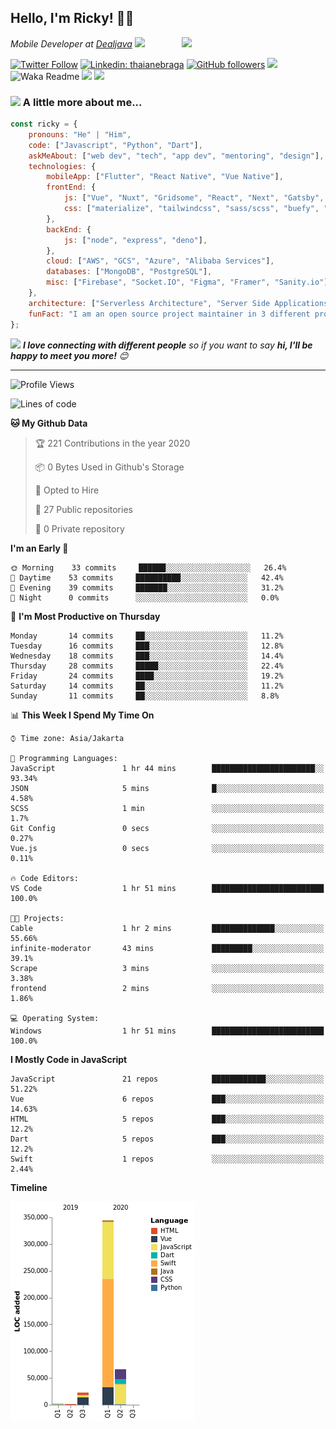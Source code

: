 ## Hello, I'm Ricky! 🙏🏻
<img align='right' src="https://media.giphy.com/media/M9gbBd9nbDrOTu1Mqx/giphy.gif" width="230">
<p><em>Mobile Developer at <a href="https://dealjava.com">Dealjava</a> <img src="https://media.giphy.com/media/WUlplcMpOCEmTGBtBW/giphy.gif" width="30"> 
</em></p>

[![Twitter Follow](https://img.shields.io/twitter/follow/RickyDoesCode?label=RickyDoesCode)](https://twitter.com/RickyDoesCode)
[![Linkedin: thaianebraga](https://img.shields.io/badge/-Ricky-blue?style=flat-square&logo=Linkedin&logoColor=white&link=https://www.linkedin.com/in/audrick)](https://www.linkedin.com/in/audrick)
[![GitHub followers](https://img.shields.io/github/followers/RickyDoesCode?label=RickyDoesCode&style=social)](https://github.com/RickyDoesCode)
![](https://visitor-badge.glitch.me/badge?page_id=RickyDoesCode.RickyDoesCode)
![Waka Readme](https://github.com/anmol098/anmol098/workflows/Waka%20Readme/badge.svg)
[![](https://img.shields.io/badge/-instagram-blueviolet?logo=instagram&logoColor=white)](https://instagram.com/designsbyricky)
[![](https://img.shields.io/badge/-others-orange)](https://linktr.ee/designsbyricky)

### <img src="https://media.giphy.com/media/VgCDAzcKvsR6OM0uWg/giphy.gif" width="50"> A little more about me...  

```javascript
const ricky = {
    pronouns: "He" | "Him",
    code: ["Javascript", "Python", "Dart"],
    askMeAbout: ["web dev", "tech", "app dev", "mentoring", "design"],
    technologies: {
        mobileApp: ["Flutter", "React Native", "Vue Native"],
        frontEnd: {
            js: ["Vue", "Nuxt", "Gridsome", "React", "Next", "Gatsby", "Flutter Web"],
            css: ["materialize", "tailwindcss", "sass/scss", "buefy", "material design"]
        },
        backEnd: {
            js: ["node", "express", "deno"],
        },
        cloud: ["AWS", "GCS", "Azure", "Alibaba Services"],
        databases: ["MongoDB", "PostgreSQL"],
        misc: ["Firebase", "Socket.IO", "Figma", "Framer", "Sanity.io"]
    },
    architecture: ["Serverless Architecture", "Server Side Applications", "Single Page Applications", "Microservice Servers", "MVC"],
    funFact: "I am an open source project maintainer in 3 different projects"
};
```

<img src="https://media.giphy.com/media/LnQjpWaON8nhr21vNW/giphy.gif" width="60"> <em><b>I love connecting with different people</b> so if you want to say <b>hi, I'll be happy to meet you more!</b> 😊</em>

---
<!--START_SECTION:waka-->
![Profile Views](http://img.shields.io/badge/Profile%20Views-8-blue)

![Lines of code](https://img.shields.io/badge/From%20Hello%20World%20I%27ve%20Written-2.6%20million%20Lines%20of%20code-blue)

**🐱 My Github Data** 

> 🏆 221 Contributions in the year 2020
 > 
> 📦 0 Bytes Used in Github's Storage 
 > 
> 💼 Opted to Hire
 > 
> 📜 27 Public repositories
 > 
> 🔑 0 Private repository 
 > 
**I'm an Early 🐤** 

```text
🌞 Morning    33 commits     ██████░░░░░░░░░░░░░░░░░░░   26.4% 
🌆 Daytime    53 commits     ██████████░░░░░░░░░░░░░░░   42.4% 
🌃 Evening    39 commits     ███████░░░░░░░░░░░░░░░░░░   31.2% 
🌙 Night      0 commits      ░░░░░░░░░░░░░░░░░░░░░░░░░   0.0%

```
📅 **I'm Most Productive on Thursday** 

```text
Monday       14 commits     ██░░░░░░░░░░░░░░░░░░░░░░░   11.2% 
Tuesday      16 commits     ███░░░░░░░░░░░░░░░░░░░░░░   12.8% 
Wednesday    18 commits     ███░░░░░░░░░░░░░░░░░░░░░░   14.4% 
Thursday     28 commits     █████░░░░░░░░░░░░░░░░░░░░   22.4% 
Friday       24 commits     ████░░░░░░░░░░░░░░░░░░░░░   19.2% 
Saturday     14 commits     ██░░░░░░░░░░░░░░░░░░░░░░░   11.2% 
Sunday       11 commits     ██░░░░░░░░░░░░░░░░░░░░░░░   8.8%

```


📊 **This Week I Spend My Time On** 

```text
⌚︎ Time zone: Asia/Jakarta

💬 Programming Languages: 
JavaScript               1 hr 44 mins        ███████████████████████░░   93.34% 
JSON                     5 mins              █░░░░░░░░░░░░░░░░░░░░░░░░   4.58% 
SCSS                     1 min               ░░░░░░░░░░░░░░░░░░░░░░░░░   1.7% 
Git Config               0 secs              ░░░░░░░░░░░░░░░░░░░░░░░░░   0.27% 
Vue.js                   0 secs              ░░░░░░░░░░░░░░░░░░░░░░░░░   0.11%

🔥 Code Editors: 
VS Code                  1 hr 51 mins        █████████████████████████   100.0%

🐱‍💻 Projects: 
Cable                    1 hr 2 mins         ██████████████░░░░░░░░░░░   55.66% 
infinite-moderator       43 mins             █████████░░░░░░░░░░░░░░░░   39.1% 
Scrape                   3 mins              ░░░░░░░░░░░░░░░░░░░░░░░░░   3.38% 
frontend                 2 mins              ░░░░░░░░░░░░░░░░░░░░░░░░░   1.86%

💻 Operating System: 
Windows                  1 hr 51 mins        █████████████████████████   100.0%

```

**I Mostly Code in JavaScript** 

```text
JavaScript               21 repos            ████████████░░░░░░░░░░░░░   51.22% 
Vue                      6 repos             ███░░░░░░░░░░░░░░░░░░░░░░   14.63% 
HTML                     5 repos             ███░░░░░░░░░░░░░░░░░░░░░░   12.2% 
Dart                     5 repos             ███░░░░░░░░░░░░░░░░░░░░░░   12.2% 
Swift                    1 repos             ░░░░░░░░░░░░░░░░░░░░░░░░░   2.44%

```


**Timeline**

![Chart not found](https://github.com/RickyDoesCode/RickyDoesCode/blob/master/charts/bar_graph.png) 


<!--END_SECTION:waka-->